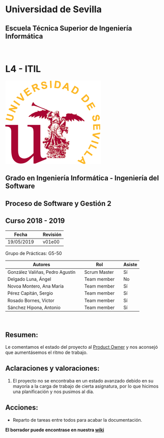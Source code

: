 # Universidad de Sevilla
## Escuela Técnica Superior de Ingeniería Informática
&nbsp;
&nbsp;
# L4 - ITIL

![logo us](../images/L2-8-image-logo_us_300.gif)

## Grado en Ingeniería Informática - Ingeniería del Software

## Proceso de Software y Gestión 2
## Curso 2018 - 2019

| Fecha     |    |Revisión |
|-----------|----|----------|
|19/05/2019 |    |v01e00|

Grupo de Prácticas: G5-50

| Autores |     | Rol | | Asiste |
|---------|-----|------|-----|-------|
| González Valiñas, Pedro Agustín |  | Scrum Master | | Sí |
| Delgado Luna, Ángel             |  | Team member | | No |
| Novoa Montero, Ana María        |  | Team member | | Sí |
| Pérez Capitán, Sergio           |  | Team member | | Sí |
| Rosado Bornes, Víctor           |  | Team member | | Sí |
| Sánchez Hipona, Antonio         |  | Team member | | Sí |

&nbsp;

## Resumen:
Le comentamos el estado del proyecto al [Product Owner](https://github.com/japarejo) y nos aconsejó que aumentásemos el ritmo de trabajo.

## Aclaraciones y valoraciones: 

1. El proyecto no se encontraba en un estado avanzado debido en su mayoría a la carga de trabajo de cierta asignatura, por lo que hicimos una planificación y nos pusimos al día.
 
## Acciones:
- Reparto de tareas entre todos para acabar la documentación.


 **El borrador puede encontrase en nuestra [wiki](https://github.com/gii-is-psg2/PSG2-1819-G5-50/wiki/Scrum)**